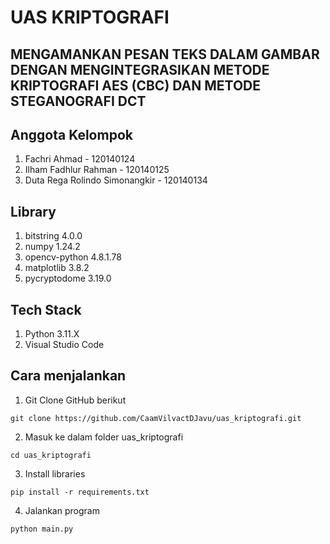 # UAS KRIPTOGRAFI 

## MENGAMANKAN PESAN TEKS DALAM GAMBAR DENGAN MENGINTEGRASIKAN METODE KRIPTOGRAFI AES (CBC) DAN METODE STEGANOGRAFI DCT

## Anggota Kelompok
1. Fachri Ahmad - 120140124
2. Ilham Fadhlur Rahman - 120140125
3. Duta Rega Rolindo Simonangkir - 120140134

## Library
1. bitstring 4.0.0
2. numpy 1.24.2
3. opencv-python 4.8.1.78
4. matplotlib 3.8.2
5. pycryptodome 3.19.0

## Tech Stack
1. Python 3.11.X
2. Visual Studio Code

## Cara menjalankan

1. Git Clone GitHub berikut
```
git clone https://github.com/CaamVilvactDJavu/uas_kriptografi.git
```

2. Masuk ke dalam folder uas_kriptografi
```
cd uas_kriptografi
```

3. Install libraries
```
pip install -r requirements.txt
```

4. Jalankan program
```
python main.py
```
